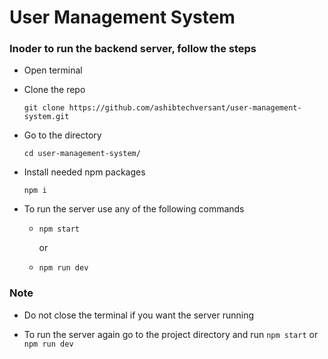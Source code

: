 # User Management System

### Inoder to run the backend server, follow the steps

- Open terminal

- Clone the repo

  `git clone https://github.com/ashibtechversant/user-management-system.git`

- Go to the directory

  `cd user-management-system/`

- Install needed npm packages

  `npm i`

- To run the server use any of the following commands

  - `npm start`

    or

  - `npm run dev`

### Note

- Do not close the terminal if you want the server running

- To run the server again go to the project directory and run
  `npm start` or `npm run dev`
